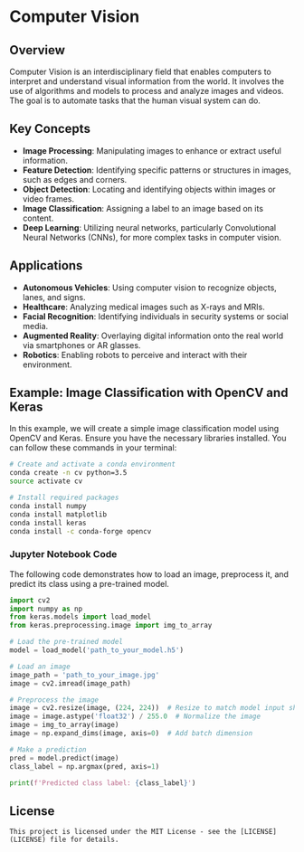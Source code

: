 # Computer Vision 

## Overview

Computer Vision is an interdisciplinary field that enables computers to interpret and understand visual information from the world. It involves the use of algorithms and models to process and analyze images and videos. The goal is to automate tasks that the human visual system can do.

## Key Concepts

- **Image Processing**: Manipulating images to enhance or extract useful information.
- **Feature Detection**: Identifying specific patterns or structures in images, such as edges and corners.
- **Object Detection**: Locating and identifying objects within images or video frames.
- **Image Classification**: Assigning a label to an image based on its content.
- **Deep Learning**: Utilizing neural networks, particularly Convolutional Neural Networks (CNNs), for more complex tasks in computer vision.

## Applications

- **Autonomous Vehicles**: Using computer vision to recognize objects, lanes, and signs.
- **Healthcare**: Analyzing medical images such as X-rays and MRIs.
- **Facial Recognition**: Identifying individuals in security systems or social media.
- **Augmented Reality**: Overlaying digital information onto the real world via smartphones or AR glasses.
- **Robotics**: Enabling robots to perceive and interact with their environment.

## Example: Image Classification with OpenCV and Keras

In this example, we will create a simple image classification model using OpenCV and Keras. Ensure you have the necessary libraries installed. You can follow these commands in your terminal:

```bash
# Create and activate a conda environment
conda create -n cv python=3.5
source activate cv

# Install required packages
conda install numpy
conda install matplotlib
conda install keras
conda install -c conda-forge opencv
```

### Jupyter Notebook Code

The following code demonstrates how to load an image, preprocess it, and predict its class using a pre-trained model.

```python
import cv2
import numpy as np
from keras.models import load_model
from keras.preprocessing.image import img_to_array

# Load the pre-trained model
model = load_model('path_to_your_model.h5')

# Load an image
image_path = 'path_to_your_image.jpg'
image = cv2.imread(image_path)

# Preprocess the image
image = cv2.resize(image, (224, 224))  # Resize to match model input shape
image = image.astype('float32') / 255.0  # Normalize the image
image = img_to_array(image)
image = np.expand_dims(image, axis=0)  # Add batch dimension

# Make a prediction
pred = model.predict(image)
class_label = np.argmax(pred, axis=1)

print(f'Predicted class label: {class_label}')
```



## License
```
This project is licensed under the MIT License - see the [LICENSE](LICENSE) file for details.
``` 
